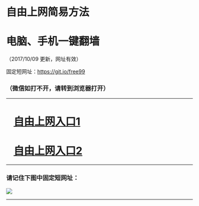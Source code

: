 ﻿# 自由上网简易方法

# 电脑、手机一键翻墙

（2017/10/09 更新，网址有效）

固定短网址：https://git.io/free99

### （微信如打不开，请转到浏览器打开）


***





# &nbsp;&nbsp; <a href="http://ft658532027.fwq-tz-1001.info/fwqtz01.html?t=100900112510 " target="_blank">自由上网入口1</a>
# &nbsp;&nbsp; <a href="http://ft3130524078.fwq-tz-1002.info/fwqtz02.html?t=10090015834 " target="_blank">自由上网入口2</a>
***

### 请记住下图中固定短网址：

<img src="https://s3-us-west-2.amazonaws.com/fwq-1001/yjfq-20170905okok.png" /> 


***

